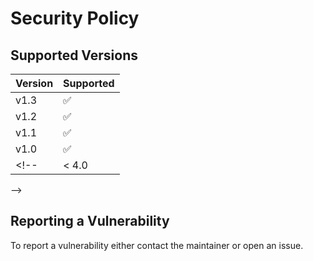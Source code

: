 # Security Policy

## Supported Versions

<!-- Use this section to tell people about which versions of your project are
currently being supported with security updates. -->

| Version | Supported          |
| ------- | ------------------ |
| v1.3   | ✅ |
| v1.2   | ✅ |
| v1.1   | ✅ |
| v1.0   | ✅ |
<!-- | < 4.0   | :x:                |
 -->
## Reporting a Vulnerability

To report a vulnerability either contact the maintainer or open an issue.

<!-- Use this section to tell people how to report a vulnerability.

Tell them where to go, how often they can expect to get an update on a
reported vulnerability, what to expect if the vulnerability is accepted or
declined, etc. -->
